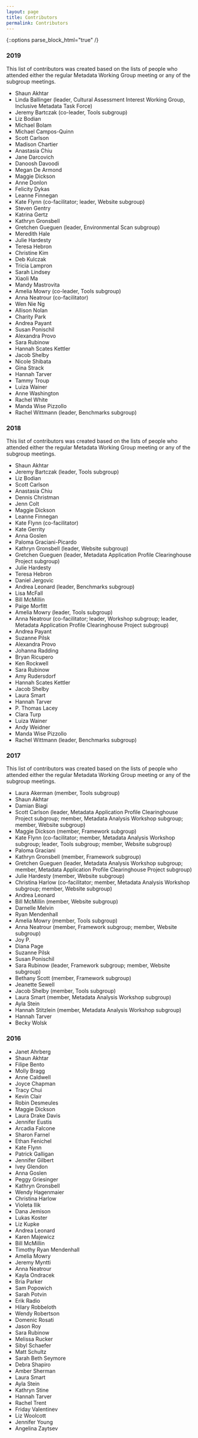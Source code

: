 ```yaml
---
layout: page
title: Contributors
permalink: Contributors
---
```

{::options parse_block_html="true" /}

### 2019

This list of contributors was created based on the lists of people who attended either the regular Metadata Working Group meeting or any of the subgroup meetings.

* Shaun Akhtar
* Linda Ballinger (leader, Cultural Assessment Interest Working Group, Inclusive Metadata Task Force)
* Jeremy Bartczak (co-leader, Tools subgroup)
* Liz Bodian
* Michael Bolam
* Michael Campos-Quinn
* Scott Carlson
* Madison Chartier
* Anastasia Chiu
* Jane Darcovich
* Danoosh Davoodi
* Megan De Armond
* Maggie Dickson
* Anne Donlon
* Felicity Dykas
* Leanne Finnegan
* Kate Flynn (co-facilitator; leader, Website subgroup)
* Steven Gentry
* Katrina Gertz
* Kathryn Gronsbell
* Gretchen Gueguen (leader, Environmental Scan subgroup)
* Meredith Hale
* Julie Hardesty
* Teresa Hebron
* Christine Kim
* Deb Kulczak
* Tricia Lampron
* Sarah Lindsey
* Xiaoli Ma
* Mandy Mastrovita
* Amelia Mowry (co-leader, Tools subgroup)
* Anna Neatrour (co-facilitator)
* Wen Nie Ng
* Allison Nolan
* Charity Park
* Andrea Payant
* Susan Ponischil
* Alexandra Provo
* Sara Rubinow
* Hannah Scates Kettler
* Jacob Shelby
* Nicole Shibata
* Gina Strack
* Hannah Tarver
* Tammy Troup
* Luiza Wainer
* Anne Washington
* Rachel White
* Manda Wise Pizzollo
* Rachel Wittmann (leader, Benchmarks subgroup)


### 2018

This list of contributors was created based on the lists of people who attended either the regular Metadata Working Group meeting or any of the subgroup meetings.

* Shaun Akhtar
* Jeremy Bartczak (leader, Tools subgroup)
* Liz Bodian
* Scott Carlson
* Anastasia Chiu
* Dennis Christman
* Jenn Colt
* Maggie Dickson
* Leanne Finnegan
* Kate Flynn (co-facilitator)
* Kate Gerrity
* Anna Goslen
* Paloma Graciani-Picardo
* Kathryn Gronsbell (leader, Website subgroup)
* Gretchen Gueguen (leader, Metadata Application Profile Clearinghouse Project subgroup)
* Julie Hardesty
* Teresa Hebron
* Daniel Jergovic
* Andrea Leonard (leader, Benchmarks subgroup)
* Lisa McFall
* Bill McMillin
* Paige Morfitt
* Amelia Mowry (leader, Tools subgroup)
* Anna Neatrour (co-facilitator; leader, Workshop subgroup; leader, Metadata Application Profile Clearinghouse Project subgroup)
* Andrea Payant
* Suzanne Pilsk
* Alexandra Provo
* Johanna Radding
* Bryan Ricupero
* Ken Rockwell
* Sara Rubinow
* Amy Rudersdorf
* Hannah Scates Kettler
* Jacob Shelby
* Laura Smart
* Hannah Tarver
* P. Thomas Lacey
* Clara Turp
* Luiza Wainer
* Andy Weidner
* Manda Wise Pizzollo
* Rachel Wittmann (leader, Benchmarks subgroup)

### 2017

This list of contributors was created based on the lists of people who attended either the regular Metadata Working Group meeting or any of the subgroup meetings.

* Laura Akerman (member, Tools subgroup)
* Shaun Akhtar
* Damian Biagi
* Scott Carlson (leader, Metadata Application Profile Clearinghouse Project subgroup; member, Metadata Analysis Workshop subgroup; member, Website subgroup)
* Maggie Dickson (member, Framework subgroup)
* Kate Flynn (co-facilitator; member, Metadata Analysis Workshop subgroup; leader, Tools subgroup; member, Website subgroup)
* Paloma Graciani
* Kathryn Gronsbell (member, Framework subgroup)
* Gretchen Gueguen (leader, Metadata Analysis Workshop subgroup; member, Metadata Application Profile Clearinghouse Project subgroup)
* Julie Hardesty (member, Website subgroup)
* Christina Harlow (co-facilitator; member, Metadata Analysis Workshop subgroup; member, Website subgroup)
* Andrea Leonard
* Bill McMillin (member, Website subgroup)
* Darnelle Melvin
* Ryan Mendenhall
* Amelia Mowry (member, Tools subgroup)
* Anna Neatrour (member, Framework subgroup; member, Website subgroup)
* Joy P.
* Diana Page
* Suzanne Pilsk
* Susan Ponischil
* Sara Rubinow (leader, Framework subgroup; member, Website subgroup)
* Bethany Scott (member, Framework subgroup)
* Jeanette Sewell
* Jacob Shelby (member, Tools subgroup)
* Laura Smart (member, Metadata Analysis Workshop subgroup)
* Ayla Stein
* Hannah Stitzlein (member, Metadata Analysis Workshop subgroup)
* Hannah Tarver
* Becky Wolsk

### 2016

* Janet Ahrberg
* Shaun Akhtar
* Filipe Bento
* Molly Bragg
* Anne Caldwell
* Joyce Chapman
* Tracy Chui
* Kevin Clair
* Robin Desmeules
* Maggie Dickson
* Laura Drake Davis
* Jennifer Eustis
* Arcadia Falcone
* Sharon Farnel
* Ethan Fenichel
* Kate Flynn
* Patrick Galligan
* Jennifer Gilbert
* Ivey Glendon
* Anna Goslen
* Peggy Griesinger
* Kathryn Gronsbell
* Wendy Hagenmaier
* Christina Harlow
* Violeta Ilik
* Dana Jemison
* Lukas Koster
* Liz Kupke
* Andrea Leonard
* Karen Majewicz
* Bill McMillin
* Timothy Ryan Mendenhall
* Amelia Mowry
* Jeremy Myntti
* Anna Neatrour
* Kayla Ondracek
* Bria Parker
* Sam Popowich
* Sarah Potvin
* Erik Radio
* Hilary Robbeloth
* Wendy Robertson
* Domenic Rosati
* Jason Roy
* Sara Rubinow
* Melissa Rucker
* Sibyl Schaefer
* Matt Schultz
* Sarah Beth Seymore
* Debra Shapiro
* Amber Sherman
* Laura Smart
* Ayla Stein
* Kathryn Stine
* Hannah Tarver
* Rachel Trent
* Friday Valentinev
* Liz Woolcott
* Jennifer Young
* Angelina Zaytsev
